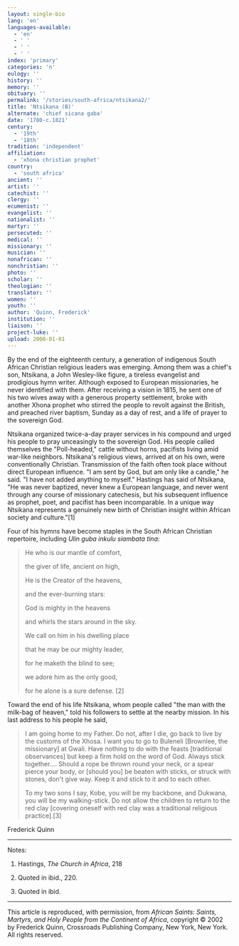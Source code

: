 ```yaml
---
layout: single-bio
lang: 'en'
languages-available:
  - 'en'
  - ' '
  - ' '
  - ' '
index: 'primary'
categories: 'n'
eulogy: ''
history: ''
memory: ''
obituary: ''
permalink: '/stories/south-africa/ntsikana2/'
title: 'Ntsikana (B)'
alternate: 'chief sicana gaba'
date: '1780-c.1821'
century:
  - '19th'
  - '18th'
tradition: 'independent'
affiliation:
  - 'xhona christian prophet'
country:
  - 'south africa'
ancient: ''
artist: ''
catechist: ''
clergy: ''
ecumenist: ''
evangelist: ''
nationalist: ''
martyr: ''
persecuted: ''
medical: ''
missionary: ''
musician: ''
nonafrican: ''
nonchristian: ''
photo: ''
scholar: ''
theologian: ''
translator: ''
women: ''
youth: ''
author: 'Quinn, Frederick'
institution: ''
liaison: ''
project-luke: ''
upload: 2000-01-01
---
```



By the end of the eighteenth century, a generation of indigenous South African Christian religious leaders was emerging. Among them was a chief's son, Ntsikana, a John Wesley-like figure, a tireless evangelist and prodigious hymn writer. Although exposed to European missionaries, he never identified with them. After receiving a vision in 1815, he sent one of his two wives away with a generous property settlement, broke with another Xhona prophet who stirred the people to revolt against the British, and preached river baptism, Sunday as a day of rest, and a life of prayer to the sovereign God.

Ntsikana organized twice-a-day prayer services in his compound and urged his people to pray unceasingly to the sovereign God. His people called themselves the "Poll-headed," cattle without horns, pacifists living amid war-like neighbors. Ntsikana's religious views, arrived at on his own, were conventionally Christian. Transmission of the faith often took place without direct European influence. "I am sent by God, but am only like a candle," he said. "I have not added anything to myself." Hastings has said of Ntsikana, "He was never baptized, never knew a European language, and never went through any course of missionary catechesis, but his subsequent influence as prophet, poet, and pacifist has been incomparable. In a unique way Ntsikana represents a genuinely new birth of Christian insight within African society and culture."[1]

Four of his hymns have become staples in the South African Christian repertoire, including *Ulin guba inkulu siambata tina*:

> He who is our mantle of comfort,
> 
> the giver of life, ancient on high,
> 
> He is the Creator of the heavens,
> 
> and the ever-burning stars:
> 
> God is mighty in the heavens
> 
> and whirls the stars around in the sky.
> 
> We call on him in his dwelling place
> 
> that he may be our mighty leader,
> 
> for he maketh the blind to see;
> 
> we adore him as the only good,
> 
> for he alone is a sure defense. [2]
> 
> 

Toward the end of his life Ntsikana, whom people called "the man with the milk-bag of heaven," told his followers to settle at the nearby mission. In his last address to his people he said,

> I am going home to my Father. Do not, after I die, go back to live by the customs of the Xhosa. I want you to go to Buleneli [Brownlee, the missionary] at Gwali. Have nothing to do with the feasts [traditional observances] but keep a firm hold on the word of God. Always stick together.... Should a rope be thrown round your neck, or a spear pierce your body, or [should you] be beaten with sticks, or struck with stones, don't give way. Keep it and stick to it and to each other.
> 
> To my two sons I say, Kobe, you will be my backbone, and Dukwana, you will be my walking-stick. Do not allow the children to return to the red clay [covering oneself with red clay was a traditional religious practice].[3]
> 

Frederick Quinn

---

Notes:

1. Hastings, *The Church in Africa*, 218

2. Quoted in ibid., 220.

3. Quoted in ibid.

---

This article is reproduced, with permission, from *African Saints: Saints, Martyrs, and Holy People from the Continent of Africa*, copyright &copy; 2002 by Frederick Quinn, Crossroads Publishing Company, New York, New York.  All rights reserved.